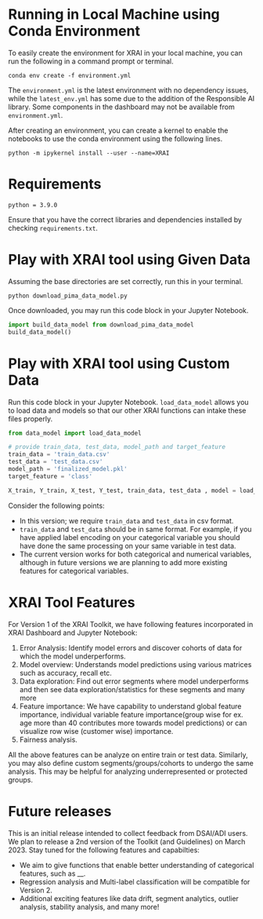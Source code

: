 # Running in Local Machine using Conda Environment
To easily create the environment for XRAI in your local machine, you can run the following in a command prompt or terminal.
```
conda env create -f environment.yml
```
The `environment.yml` is the latest environment with no dependency issues, while the `latest_env.yml` has some due to the addition of the Responsible AI library. Some components in the dashboard may not be available from `environment.yml`.

After creating an environment, you can create a kernel to enable the notebooks to use the conda environment using the following lines.
```
python -m ipykernel install --user --name=XRAI
```

# Requirements
```
python = 3.9.0
```
Ensure that you have the correct libraries and dependencies installed by checking `requirements.txt`.


# Play with XRAI tool using Given Data
Assuming the base directories are set correctly, run this in your terminal.

`python download_pima_data_model.py`

Once downloaded, you may run this code block in your Jupyter Notebook.

```py
import build_data_model from download_pima_data_model
build_data_model()
```


# Play with XRAI tool using Custom Data
Run this code block in your Jupyter Notebook. `load_data_model` allows you to load data and models so that our other XRAI functions can intake these files properly.

```py
from data_model import load_data_model

# provide train_data, test_data, model_path and target_feature
train_data = 'train_data.csv'
test_data = 'test_data.csv'
model_path = 'finalized_model.pkl'
target_feature = 'class'

X_train, Y_train, X_test, Y_test, train_data, test_data , model = load_data_model(train_data, test_data, model_path, target_feature)
```
Consider the following points:
- In this version; we require `train_data` and `test_data` in csv format. 
- `train_data` and `test_data` should be in same format. For example, if you have applied label encoding on your categorical variable you should have done the same processing on your same variable in test data.
- The current version works for both categorical and numerical variables, although in future versions we are planning to add more existing features for categorical variables.

# XRAI Tool Features
For Version 1 of the XRAI Toolkit, we have following features incorporated in XRAI Dashboard and Jupyter Notebook:
1. Error Analysis: Identify model errors and discover cohorts of data for which the model underperforms.
2. Model overview: Understands model predictions using various matrices such as accuracy, recall etc. 
3. Data exploration: Find out error segments where model underperforms and then see data exploration/statistics for these segments and many more
4. Feature importance: We have capability to understand global feature importance, individual variable feature importance(group wise for ex. age more than 40 contributes more towards model predictions) or can visualize row wise (customer wise) importance.
5. Fairness analysis.

All the above features can be analyze on entire train or test data. Similarly, you may also define custom segments/groups/cohorts to undergo the same analysis. This may be helpful for analyzing underrepresented or protected groups. 


# Future releases
This is an initial release intended to collect feedback from DSAI/ADI users. We plan to release a 2nd version of the Toolkit (and Guidelines) on March 2023. Stay tuned for the following features and capabilties:
- We aim to give functions that enable better understanding of categorical features, such as __. 
- Regression analysis and Multi-label classification will be compatible for Version 2.
- Additional exciting features like data drift, segment analytics, outlier analysis, stability analysis, and many more! 
